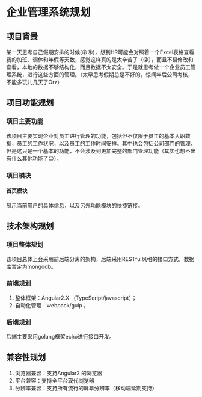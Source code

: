 # 企业管理系统规划
## 项目背景
某一天思考自己假期安排的时候(😝😝)，想到HR可能会对照着一个Excel表格查看我的加班、调休和年假等天数，感觉这样真的是太辛苦了（😝），而且不易修改和查看，本地的数据不够结构化，而且数据不太安全。于是就思考做一个企业员工管理系统，进行这些方面的管理。（太早思考假期总是不好的，惊闻年后公司考核，不能多玩儿几天了Orz）
## 项目功能规划
### 项目主要功能
该项目主要实现企业对员工进行管理的功能，包括但不仅限于员工的基本入职数据，员工的工作状况，以及员工的工作时间安排。其中也会包括公司部门的管理，但是这只是一个基本的功能，不会涉及到更加完整的部门管理功能（其实也想不出有什么其他功能了😝）。
### 项目模块
#### 首页模块
展示当前用户的具体信息，以及另外功能模块的快捷链接。
## 技术架构规划
### 项目整体规划
该项目总体上会采用前后端分离的架构，后端采用RESTful风格的接口方式，数据库暂定为mongodb。
### 前端规划
1. 整体框架：Angular2.X （TypeScript/javascript）；
2. 自动化管理：webpack/gulp；
### 后端规划
后端主要采用golang框架echo进行接口开发。
## 兼容性规划
1. 浏览器兼容：支持Angular2 的浏览器
2. 平台兼容：支持全平台现代浏览器
3. 分辨率兼容：支持所有流行的屏幕分辨率（移动端延期支持）
